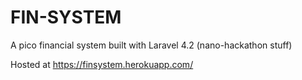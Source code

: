 FIN-SYSTEM
==========

A pico financial system built with Laravel 4.2 (nano-hackathon stuff)

Hosted at https://finsystem.herokuapp.com/